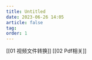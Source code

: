 ```yaml
---
title: Untitled
date: 2023-06-26 14:05
article: false
tag:
order: 1
---
```


[[01 视频文件转换]]
[[02 Pdf相关]]
